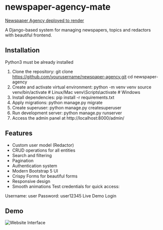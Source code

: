 # newspaper-agency-mate

[Newspaper Agency deployed to render](https://newspaper-agency-mate-dllr.onrender.com/newspaper/)

A Django-based system for managing newspapers, topics and redactors with beautiful frontend.

## Installation

Python3 must be already installed

1. Clone the repository:
git clone https://github.com/yourusername/newspaper-agency.git
cd newspaper-agency
2. Create and activate virtual environment:
python -m venv venv
source venv/bin/activate  # Linux/Mac
venv\Scripts\activate    # Windows
3. Install dependencies:
pip install -r requirements.txt
4. Apply migrations:
python manage.py migrate
5. Create superuser:
python manage.py createsuperuser
6. Run development server:
python manage.py runserver
7. Access the admin panel at http://localhost:8000/admin/

## Features

- Custom user model (Redactor)
- CRUD operations for all entities
- Search and filtering
- Pagination
- Authentication system
- Modern Bootstrap 5 UI
- Crispy Forms for beautiful forms
- Responsive design
- Smooth animations
Test credentials for quick access:

Username: user
Password: user12345
Live Demo Login
## Demo

![Website Interface](demo.png)

